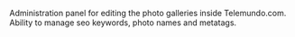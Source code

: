 Administration panel for editing the photo galleries inside Telemundo.com. Ability to manage seo keywords, photo names and metatags.